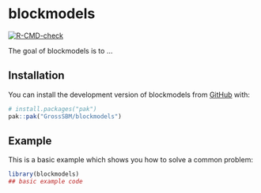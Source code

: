 
# blockmodels

<!-- badges: start -->
[![R-CMD-check](https://github.com/GrossSBM/blockmodels/actions/workflows/R-CMD-check.yaml/badge.svg)](https://github.com/GrossSBM/blockmodels/actions/workflows/R-CMD-check.yaml)
<!-- badges: end -->

The goal of blockmodels is to ...

## Installation

You can install the development version of blockmodels from [GitHub](https://github.com/) with:

``` r
# install.packages("pak")
pak::pak("GrossSBM/blockmodels")
```

## Example

This is a basic example which shows you how to solve a common problem:

``` r
library(blockmodels)
## basic example code
```

